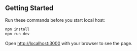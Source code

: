 ## Getting Started

Run these commands before you start local host:

```bash
npm install
npm run dev
```

Open [http://localhost:3000](http://localhost:3000) with your browser to see the page.
